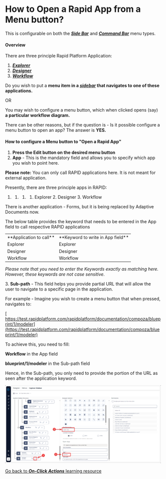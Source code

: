 # How to Open a Rapid App from a Menu button?

This is configurable on both the ***[Side Bar](https://docs.rapidplatform.com/books/glossary/page/sidebar)*** and ***[Command Bar](https://docs.rapidplatform.com/books/glossary/page/command-bar)*** menu types.

#### Overview

There are three principle Rapid Platform Application:

1. [***Explorer***](https://docs.rapidplatform.com/books/glossary/page/explorer "Explorer")
2. [***Designer***](https://docs.rapidplatform.com/books/glossary/page/dezigna "Dezigna")
3. [***Workflow***](https://docs.rapidplatform.com/books/glossary/page/compoza-workflow "Compoza (Workflow)")

Do you wish to put a **menu item in a *[sidebar](https://docs.rapidplatform.com/books/glossary/page/sidebar "Sidebar")* that navigates to one of these applications.**

OR

You may wish to configure a menu button, which when clicked opens (say) **a particular workflow diagram.**

There can be other reasons, but if the question is - Is it possible configure a menu button to open an app? The answer is **YES.**

#### **How to configure a Menu button to "Open a Rapid App"**

1. **Press the Edit button on the desired menu button**
2. **App** - This is the mandatory field and allows you to specify which app you wish to point here.

**Please note:** You can only call RAPID applications here. It is not meant for external application.

Presently, there are three principle apps in RAPID:

1. 1. 1. 1. Explorer
            2. Designer
            3. Workflow

There is another application - Forms, but it is being replaced by Adaptive Documents now.

The below table provides the keyword that needs to be entered in the App field to call respective RAPID applications

<table id="bkmrk-application-to-call-" ><tbody ><tr ><td class="align-left" >**Application to call**</td><td >**Keyword to write in App field**</td></tr><tr ><td class="align-center" >Explorer</td><td class="align-center" >Explorer</td></tr><tr ><td class="align-center" >Designer</td><td class="align-center" >Designer</td></tr><tr ><td class="align-center" >Workflow</td><td class="align-center" >Workflow</td></tr></tbody></table>

*Please note that you need to enter the Keywords exactly as matching here. However, these keywords are not case sensitive.*

3\. **Sub-path** - This field helps you provide partial URL that will allow the user to navigate to a specific page in the application.

For example - Imagine you wish to create a menu button that when pressed, navigates to:

[ https://test.rapidplatform.com/rapidplatform/documentation/compoza/blueprint/1/modeler](https://test.rapidplatform.com/rapidplatform/documentation/compoza/blueprint/1/modeler)

To achieve this, you need to fill:  
  
**Workflow** in the App field

**blueprint/1/modeler** in the Sub-path field

Hence, in the Sub-path, you only need to provide the portion of the URL as seen after the application keyword.

![image-1701903524077.png](./downloaded_image_1705285678373.png)

[Go back to ***On-Click Actions*** learning resource](https://docs.rapidplatform.com/books/experiences/page/how-to-set-on-click-action-for-a-menu-item "How to set On-Click Action for a menu item?")